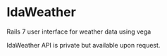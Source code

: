 # IdaWeather
Rails 7 user interface for weather data using vega

IdaWeather API is private but available upon request. 
